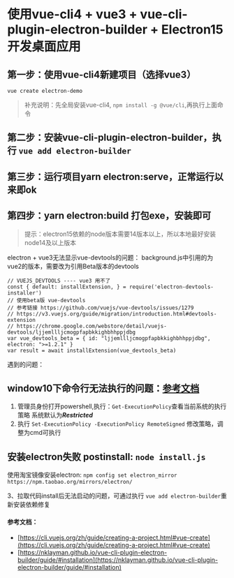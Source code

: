 # 使用vue-cli4 + vue3 + vue-cli-plugin-electron-builder + Electron15 开发桌面应用

## 第一步：使用vue-cli4新建项目（选择vue3）
`vue create electron-demo`
> 补充说明：先全局安装vue-cli4, `npm install -g @vue/cli`,再执行上面命令

## 第二步：安装vue-cli-plugin-electron-builder，执行 `vue add electron-builder` 

## 第三步：运行项目yarn electron:serve，正常运行以来即ok

## 第四步：yarn electron:build 打包exe，安装即可

> 提示：electron15依赖的node版本需要14版本以上，所以本地最好安装node14及以上版本

electron + vue3无法显示vue-devtools的问题：
background.js中引用的为vue2的版本，需要改为引用Beta版本的devtools
```
// VUEJS_DEVTOOLS ---- vue3 用不了
const { default: installExtension, } = require('electron-devtools-installer')
// 使用beta版 vue-devtools
// 参考链接 https://github.com/vuejs/vue-devtools/issues/1279
// https://v3.vuejs.org/guide/migration/introduction.html#devtools-extension
// https://chrome.google.com/webstore/detail/vuejs-devtools/ljjemllljcmogpfapbkkighbhhppjdbg
var vue_devtools_beta = { id: "ljjemllljcmogpfapbkkighbhhppjdbg", electron: ">=1.2.1" }
var result = await installExtension(vue_devtools_beta)
```


遇到的问题：
## window10下命令行无法执行的问题：[参考文档](https://docs.microsoft.com/zh-cn/powershell/module/microsoft.powershell.core/about/about_execution_policies?view=powershell-7.1)
1. 管理员身份打开powershell,执行：`Get-ExecutionPolicy`查看当前系统的执行策略
系统默认为***Restricted***
2. 执行 `Set-ExecutionPolicy -ExecutionPolicy RemoteSigned` 修改策略，调整为cmd可执行

## 安装electron失败 postinstall: `node install.js`
使用淘宝镜像安装electron: `npm config set electron_mirror https://npm.taobao.org/mirrors/electron/ `

3、拉取代码install后无法启动的问题，可通过执行 `vue add electron-builder`重新安装依赖修复

#### 参考文档：
* [https://cli.vuejs.org/zh/guide/creating-a-project.html#vue-create](https://cli.vuejs.org/zh/guide/creating-a-project.html#vue-create)
* [https://nklayman.github.io/vue-cli-plugin-electron-builder/guide/#installation](https://nklayman.github.io/vue-cli-plugin-electron-builder/guide/#installation)
